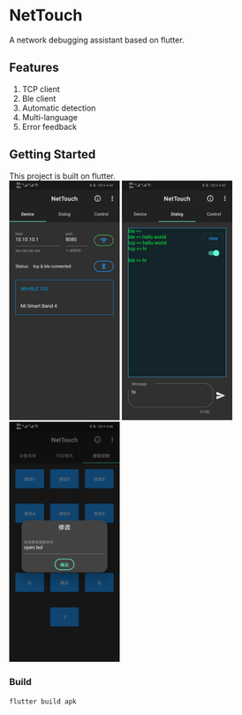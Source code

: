 # NetTouch
A network debugging assistant based on flutter.

## Features
1. TCP client
2. Ble client
3. Automatic detection
4. Multi-language
5. Error feedback

## Getting Started
This project is built on flutter.  
<img src="assets/screenshot/Screenshot_20210826_164456.jpg" alt="screenshot" width="200">
<img src="assets/screenshot/Screenshot_20210826_164501.jpg" alt="screenshot" width="200">
<img src="assets/screenshot/Screenshot_20210826_164821.jpg" alt="screenshot" width="200">

### Build
```
flutter build apk
```
